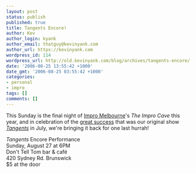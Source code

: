 ```yaml
---
layout: post
status: publish
published: true
title: Tangents Encore!
author: Kev
author_login: kyank
author_email: thatguy@kevinyank.com
author_url: https://kevinyank.com
wordpress_id: 114
wordpress_url: http://old.kevinyank.com/blog/archives/tangents-encore/
date: '2006-08-25 13:55:42 +1000'
date_gmt: '2006-08-25 03:55:42 +1000'
categories:
- personal
- impro
tags: []
comments: []
---
```

<p>This Sunday is the final night of <a href="http://www.impromelbourne.com.au/">Impro Melbourne</a>'s <cite>The Impro Cave</cite> this year, and in celebration of the <a href="/blog/archives/post-tangential/">great success</a> that was our original show <a href="/blog/archives/tangents/"><cite>Tangents</cite></a> in July, we're bringing it back for one last hurrah!</p>
<p><cite>Tangents</cite> Encore Performance<br />
Sunday, August 27 at 6PM<br />
Don't Tell Tom bar & café<br />
420 Sydney Rd. Brunswick<br />
$5 at the door</p>
